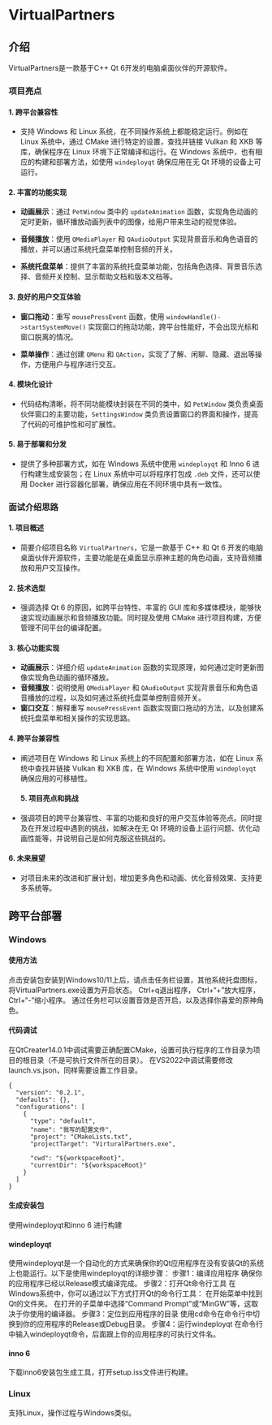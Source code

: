 # VirtualPartners

## 介绍

VirtualPartners是一款基于C++ Qt 6开发的电脑桌面伙伴的开源软件。

### 项目亮点

#### 1. 跨平台兼容性

- 支持 Windows 和 Linux 系统，在不同操作系统上都能稳定运行。例如在 Linux 系统中，通过 CMake 进行特定的设置，查找并链接 Vulkan 和 XKB 等库，确保程序在 Linux 环境下正常编译和运行。在 Windows 系统中，也有相应的构建和部署方法，如使用 `windeployqt` 确保应用在无 Qt 环境的设备上可运行。

#### 2. 丰富的功能实现

- **动画展示**：通过 `PetWindow` 类中的 `updateAnimation` 函数，实现角色动画的定时更新，循环播放动画列表中的图像，给用户带来生动的视觉体验。

- **音频播放**：使用 `QMediaPlayer` 和 `QAudioOutput` 实现背景音乐和角色语音的播放，并可以通过系统托盘菜单控制音频的开关。

- **系统托盘菜单**：提供了丰富的系统托盘菜单功能，包括角色选择、背景音乐选择、音频开关控制、显示帮助文档和版本文档等。

#### 3. 良好的用户交互体验

- **窗口拖动**：重写 `mousePressEvent` 函数，使用 `windowHandle()->startSystemMove()` 实现窗口的拖动功能，跨平台性能好，不会出现光标和窗口脱离的情况。

- **菜单操作**：通过创建 `QMenu` 和 `QAction`，实现了了解、闲聊、隐藏、退出等操作，方便用户与程序进行交互。

#### 4. 模块化设计

- 代码结构清晰，将不同功能模块封装在不同的类中，如 `PetWindow` 类负责桌面伙伴窗口的主要功能，`SettingsWindow` 类负责设置窗口的界面和操作，提高了代码的可维护性和可扩展性。

#### 5. 易于部署和分发

- 提供了多种部署方式，如在 Windows 系统中使用 `windeployqt` 和 Inno 6 进行构建生成安装包；在 Linux 系统中可以将程序打包成 `.deb` 文件，还可以使用 Docker 进行容器化部署，确保应用在不同环境中具有一致性。

### 面试介绍思路

#### 1. 项目概述

- 简要介绍项目名称 `VirtualPartners`，它是一款基于 C++ 和 Qt 6 开发的电脑桌面伙伴开源软件，主要功能是在桌面显示原神主题的角色动画，支持音频播放和用户交互操作。

#### 2. 技术选型

- 强调选择 Qt 6 的原因，如跨平台特性、丰富的 GUI 库和多媒体模块，能够快速实现动画展示和音频播放功能。同时提及使用 CMake 进行项目构建，方便管理不同平台的编译配置。

#### 3. 核心功能实现

- **动画展示**：详细介绍 `updateAnimation` 函数的实现原理，如何通过定时更新图像实现角色动画的循环播放。
- **音频播放**：说明使用 `QMediaPlayer` 和 `QAudioOutput` 实现背景音乐和角色语音播放的过程，以及如何通过系统托盘菜单控制音频开关。
- **窗口交互**：解释重写 `mousePressEvent` 函数实现窗口拖动的方法，以及创建系统托盘菜单和相关操作的实现思路。

#### 4. 跨平台兼容性

- 阐述项目在 Windows 和 Linux 系统上的不同配置和部署方法，如在 Linux 系统中查找并链接 Vulkan 和 XKB 库，在 Windows 系统中使用 `windeployqt` 确保应用的可移植性。
  
  #### 5. 项目亮点和挑战

- 强调项目的跨平台兼容性、丰富的功能和良好的用户交互体验等亮点。同时提及在开发过程中遇到的挑战，如解决在无 Qt 环境的设备上运行问题、优化动画性能等，并说明自己是如何克服这些挑战的。

#### 6. 未来展望

- 对项目未来的改进和扩展计划，增加更多角色和动画、优化音频效果、支持更多系统等。

## 跨平台部署

### Windows

#### 使用方法

点击安装包安装到Windows10/11上后，请点击任务栏设置，其他系统托盘图标，将VirtualPartners.exe设置为开启状态。
Ctrl+q退出程序，
Ctrl+“+”放大程序，
Ctrl+“-”缩小程序。
通过任务栏可以设置音效是否开启，以及选择你喜爱的原神角色。

#### 代码调试

在QtCreater14.0.1中调试需要正确配置CMake，设置可执行程序的工作目录为项目的根目录（不是可执行文件所在的目录）。
在VS2022中调试需要修改launch.vs.json，同样需要设置工作目录。

```
{
  "version": "0.2.1",
  "defaults": {},
  "configurations": [
    {
      "type": "default", 
      "name": "我写的配置文件",
      "project": "CMakeLists.txt",
      "projectTarget": "VirturalPartners.exe",

      "cwd": "${workspaceRoot}",
      "currentDir": "${workspaceRoot}"
    }
  ]
}
```

#### 生成安装包

使用windeployqt和inno 6 进行构建

#### windeployqt

使用windeployqt是一个自动化的方式来确保你的Qt应用程序在没有安装Qt的系统上也能运行。以下是使用windeployqt的详细步骤：
步骤1：编译应用程序
确保你的应用程序已经以Release模式编译完成。
步骤2：打开Qt命令行工具
在Windows系统中，你可以通过以下方式打开Qt的命令行工具：
在开始菜单中找到Qt的文件夹。
在打开的子菜单中选择“Command Prompt”或“MinGW”等，这取决于你使用的编译器。
步骤3：定位到应用程序的目录
使用cd命令在命令行中切换到你的应用程序的Release或Debug目录。
步骤4：运行windeployqt
在命令行中输入windeployqt命令，后面跟上你的应用程序的可执行文件名。

#### inno 6

下载inno6安装包生成工具，打开setup.iss文件进行构建。

### Linux

支持Linux，操作过程与Windows类似。

#### 
